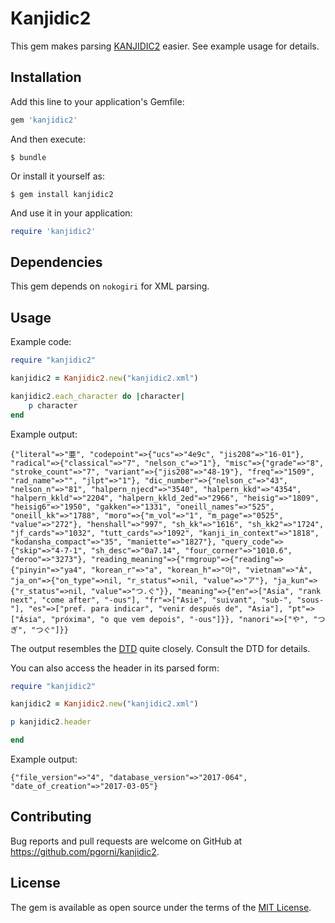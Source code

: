# Kanjidic2

This gem makes parsing [KANJIDIC2](http://www.edrdg.org/kanjidic/kanjd2index.html) easier. See example usage for details.

## Installation

Add this line to your application's Gemfile:

```ruby
gem 'kanjidic2'
```

And then execute:

    $ bundle

Or install it yourself as:

    $ gem install kanjidic2

And use it in your application:
	
```ruby
require 'kanjidic2'
```


## Dependencies

This gem depends on `nokogiri` for XML parsing.

## Usage

Example code:

```ruby
require "kanjidic2"

kanjidic2 = Kanjidic2.new("kanjidic2.xml")

kanjidic2.each_character do |character|
	p character
end
```

Example output:

`{"literal"=>"亜", "codepoint"=>{"ucs"=>"4e9c", "jis208"=>"16-01"}, "radical"=>{"classical"=>"7", "nelson_c"=>"1"}, "misc"=>{"grade"=>"8", "stroke_count"=>"7", "variant"=>{"jis208"=>"48-19"}, "freq"=>"1509", "rad_name"=>"", "jlpt"=>"1"}, "dic_number"=>{"nelson_c"=>"43", "nelson_n"=>"81", "halpern_njecd"=>"3540", "halpern_kkd"=>"4354", "halpern_kkld"=>"2204", "halpern_kkld_2ed"=>"2966", "heisig"=>"1809", "heisig6"=>"1950", "gakken"=>"1331", "oneill_names"=>"525", "oneill_kk"=>"1788", "moro"=>{"m_vol"=>"1", "m_page"=>"0525", "value"=>"272"}, "henshall"=>"997", "sh_kk"=>"1616", "sh_kk2"=>"1724", "jf_cards"=>"1032", "tutt_cards"=>"1092", "kanji_in_context"=>"1818", "kodansha_compact"=>"35", "maniette"=>"1827"}, "query_code"=>{"skip"=>"4-7-1", "sh_desc"=>"0a7.14", "four_corner"=>"1010.6", "deroo"=>"3273"}, "reading_meaning"=>{"rmgroup"=>{"reading"=>{"pinyin"=>"ya4", "korean_r"=>"a", "korean_h"=>"아", "vietnam"=>"Á", "ja_on"=>{"on_type"=>nil, "r_status"=>nil, "value"=>"ア"}, "ja_kun"=>{"r_status"=>nil, "value"=>"つ.ぐ"}}, "meaning"=>{"en"=>["Asia", "rank next", "come after", "-ous"], "fr"=>["Asie", "suivant", "sub-", "sous-"], "es"=>["pref. para indicar", "venir después de", "Asia"], "pt"=>["Ásia", "próxima", "o que vem depois", "-ous"]}}, "nanori"=>["や", "つぎ", "つぐ"]}}
`

The output resembles the [DTD](http://www.edrdg.org/kanjidic/kanjidic2_dtdh.html) quite closely. Consult the DTD for details.

You can also access the header in its parsed form:

```ruby
require "kanjidic2"

kanjidic2 = Kanjidic2.new("kanjidic2.xml")

p kanjidic2.header

end
```

Example output:

`{"file_version"=>"4", "database_version"=>"2017-064", "date_of_creation"=>"2017-03-05"}`

## Contributing

Bug reports and pull requests are welcome on GitHub at https://github.com/pgorni/kanjidic2.


## License

The gem is available as open source under the terms of the [MIT License](http://opensource.org/licenses/MIT).


